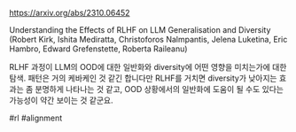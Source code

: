 https://arxiv.org/abs/2310.06452

Understanding the Effects of RLHF on LLM Generalisation and Diversity (Robert Kirk, Ishita Mediratta, Christoforos Nalmpantis, Jelena Luketina, Eric Hambro, Edward Grefenstette, Roberta Raileanu)

RLHF 과정이 LLM의 OOD에 대한 일반화와 diversity에 어떤 영향을 미치는가에 대한 탐색. 패턴은 거의 케바케인 것 같긴 합니다만 RLHF를 거치면 diversity가 낮아지는 효과는 좀 분명하게 나타나는 것 같고, OOD 상황에서의 일반화에 도움이 될 수도 있다는 가능성이 약간 보이는 것 같군요.

#rl #alignment 